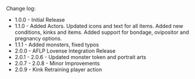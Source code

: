 Change log: 

* 1.0.0 - Initial Release
* 1.1.0 - Added Actors. Updated icons and text for all items. Added new conditions, kinks and items. Added support for bondage, ovipositor and pregnancy options.
* 1.1.1 - Added monsters, fixed typos
* 2.0.0 - AFLP Lovense Integration Release
* 2.0.1 - 2.0.6 - Updated monster token and portrait arts
* 2.0.7 - 2.0.8 - Minor Improvements
* 2.0.9 - Kink Retraining player action
